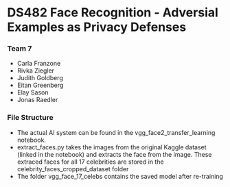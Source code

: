 # DS482 Face Recognition - Adversial Examples as Privacy Defenses

### Team 7
- Carla Franzone
- Rivka Ziegler
- Judith Goldberg
- Eitan Greenberg
- Elay Sason
- Jonas Raedler

### File Structure

- The actual AI system can be found in the vgg_face2_transfer_learning notebook.
- extract_faces.py takes the images from the original Kaggle dataset (linked in the notebook) and extracts the face from the image. These extraced faces for all 17 celebrities are stored in the celebrity_faces_cropped_dataset folder
- The folder vgg_face_17_celebs contains the saved model after re-training